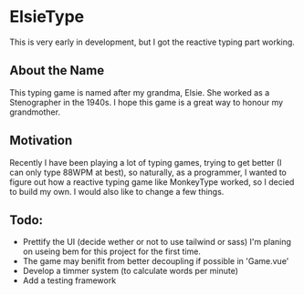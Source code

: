 # ElsieType

This is very early in development, but I got the reactive typing part working.

## About the Name

This typing game is named after my grandma, Elsie. She worked as a Stenographer in the 1940s. I hope this game is a great way to honour my grandmother.

## Motivation

Recently I have been playing a lot of typing games, trying to get better (I can only type 88WPM at best), so naturally, as a programmer, I wanted to figure out how a reactive typing game like MonkeyType worked, so I decied to build my own. I would also like to change a few things.

## Todo:

- Prettify the UI (decide wether or not to use tailwind or sass) I'm planing on useing bem for this project for the first time.
- The game may benifit from better decoupling if possible in 'Game.vue'
- Develop a timmer system (to calculate words per minute)
- Add a testing framework

